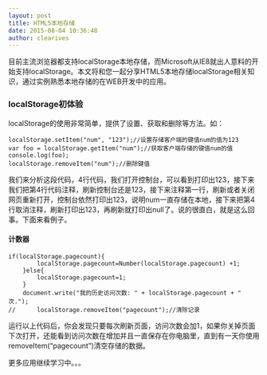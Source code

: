 ```yaml
---
layout: post
title: HTML5本地存储
date: 2015-08-04 10:36:48
author: clearives
---
```

目前主流浏览器都支持localStorage本地存储，而Microsoft从IE8就出人意料的开始支持localStorage。本文将和您一起分享HTML5本地存储localStorage相关知识，通过实例熟悉本地存储的在WEB开发中的应用。
<!--more-->
### localStorage初体验
localStorage的使用非常简单，提供了设置、获取和删除等方法。如：
```
localStorage.setItem("num", "123");//设置存储客户端的键值num的值为123
var foo = localStorage.getItem("num");//获取客户端存储的键值num的值
console.log(foo);
localStorage.removeItem("num");//删除键值
```
我们来分析这段代码，4行代码，我们打开控制台，可以看到打印出123，接下来我们把第4行代码注释，刷新控制台还是123，接下来注释第一行，刷新或者关闭网页重新打开，控制台依然打印出123，说明num一直存储在本地，接下来把第4行取消注释，刷新打印出123，再刷新就打印出null了。说的很直白，就是这么回事。下面来看例子。
#### 计数器

```
if(localStorage.pagecount){
        localStorage.pagecount=Number(localStorage.pagecount) +1;
    }else{
        localStorage.pagecount=1;
    }
    document.write("我的历史访问次数: " + localStorage.pagecount + " 次.");
//      localStorage.removeItem("pagecount");//清除记录
```
运行以上代码后，你会发现只要每次刷新页面，访问次数会加1，如果你关掉页面下次打开，还能看到访问次数在增加并且一直保存在你电脑里，直到有一天你使用removeItem(“pagecount”)清空存储的数据。

更多应用继续学习中。。。
